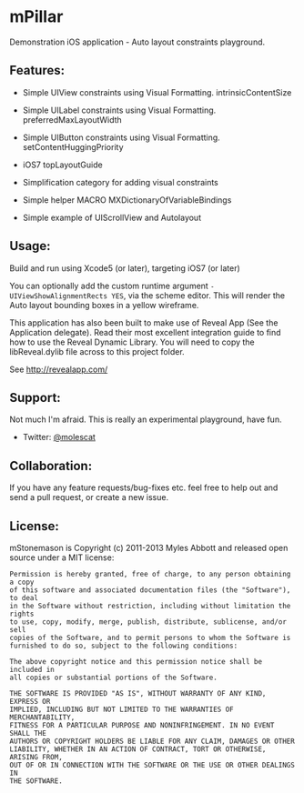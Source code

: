mPillar
=======

Demonstration iOS application - Auto layout constraints playground.


Features:
---------

* Simple UIView constraints using Visual Formatting.
    intrinsicContentSize
    
* Simple UILabel constraints using Visual Formatting.
    preferredMaxLayoutWidth

* Simple UIButton constraints using Visual Formatting.
    setContentHuggingPriority

* iOS7 topLayoutGuide

* Simplification category for adding visual constraints

* Simple helper MACRO MXDictionaryOfVariableBindings

* Simple example of UIScrollView and Autolayout


Usage:
------

Build and run using Xcode5 (or later), targeting iOS7 (or later)

You can optionally add the custom runtime argument `-UIViewShowAlignmentRects YES`, via the scheme editor.
This will render the Auto layout bounding boxes in a yellow wireframe.

This application has also been built to make use of Reveal App (See the Application delegate).
Read their most excellent integration guide to find how to use the Reveal Dynamic Library.
You will need to copy the libReveal.dylib file across to this project folder.

See http://revealapp.com/


Support:
--------

Not much I'm afraid. This is really an experimental playground, have fun.

* Twitter: [@molescat](http://twitter.com/molescat)


Collaboration:
--------------

If you have any feature requests/bug-fixes etc. feel free to help out and send a pull request, or create a new issue.


License:
--------

mStonemason is Copyright (c) 2011-2013 Myles Abbott and released open source
under a MIT license:

    Permission is hereby granted, free of charge, to any person obtaining a copy
    of this software and associated documentation files (the "Software"), to deal
    in the Software without restriction, including without limitation the rights
    to use, copy, modify, merge, publish, distribute, sublicense, and/or sell
    copies of the Software, and to permit persons to whom the Software is
    furnished to do so, subject to the following conditions:

    The above copyright notice and this permission notice shall be included in
    all copies or substantial portions of the Software.

    THE SOFTWARE IS PROVIDED "AS IS", WITHOUT WARRANTY OF ANY KIND, EXPRESS OR
    IMPLIED, INCLUDING BUT NOT LIMITED TO THE WARRANTIES OF MERCHANTABILITY,
    FITNESS FOR A PARTICULAR PURPOSE AND NONINFRINGEMENT. IN NO EVENT SHALL THE
    AUTHORS OR COPYRIGHT HOLDERS BE LIABLE FOR ANY CLAIM, DAMAGES OR OTHER
    LIABILITY, WHETHER IN AN ACTION OF CONTRACT, TORT OR OTHERWISE, ARISING FROM,
    OUT OF OR IN CONNECTION WITH THE SOFTWARE OR THE USE OR OTHER DEALINGS IN
    THE SOFTWARE.
    